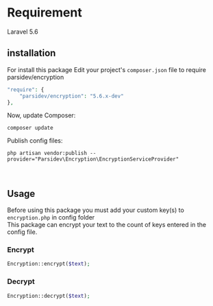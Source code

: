 Requirement
   ==========
   Laravel 5.6
   
   installation
   ------------
   For install this package Edit your project's ```composer.json``` file to require parsidev/encryption
   
   ```php
   "require": {
       "parsidev/encryption": "5.6.x-dev"
   },
   ```
   Now, update Composer:
   ```
   composer update
   ```
   Publish config files:
   ```
   php artisan vendor:publish --provider="Parsidev\Encryption\EncryptionServiceProvider"
   ```
   <br />
   
   Usage
   -----
   Before using this package you must add your custom key(s) to ```encryption.php``` in config folder <br />
   This package can encrypt your text to the count of keys entered in the config file.
   
   ### Encrypt
   ```php
   Encryption::encrypt($text);
   ```
   
   ### Decrypt
   ```php
   Encryption::decrypt($text);
   ```
